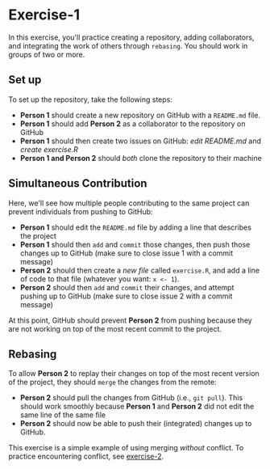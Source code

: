 # Exercise-1

In this exercise, you'll practice creating a repository, adding
collaborators, and integrating the work of others through
`rebasing`. You should work in groups of two or more.

## Set up

To set up the repository, take the following steps:

- **Person 1** should create a new repository on GitHub with a `README.md` file.
- **Person 1** should add **Person 2** as a collaborator to the repository on GitHub
- **Person 1** should then create two issues on GitHub: _edit README.md_ and _create exercise.R_
- **Person 1 and Person 2** should _both_ clone the repository to their machine

## Simultaneous Contribution

Here, we'll see how multiple people contributing to the same project
can prevent individuals from pushing to GitHub:

- **Person 1** should edit the `README.md` file by adding a line that describes the project
- **Person 1** should then `add` and `commit` those changes, then push
  those changes up to GitHub (make sure to close issue 1 with a commit
  message)
- **Person 2** should then create a _new file_ called `exercise.R`,
  and add a line of code to that file (whatever you want: `x <- 1`).
- **Person 2** should then `add` and `commit` their changes, and
  attempt pushing up to GitHub (make sure to close issue 2 with a
  commit message)

At this point, GitHub should prevent **Person 2** from pushing because
they are not working on top of the most recent commit to the project.

## Rebasing

To allow **Person 2** to replay their changes on top of the most
recent version of the project, they should `merge` the changes from
the remote:

- **Person 2** should pull the changes from GitHub (i.e., `git
  pull`). This should work smoothly because **Person 1** and **Person
  2** did not edit the same line of the same file
- **Person 2** should now be able to push their (integrated) changes up to GitHub.

This exercise is a simple example of using merging _without_
conflict. To practice encountering conflict, see
[exercise-2](../exercise-2).
